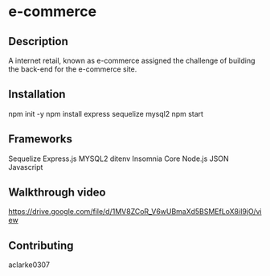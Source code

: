 # e-commerce

## Description

A internet retail, known as e-commerce assigned the challenge of building the back-end for the e-commerce site. 

## Installation
npm init -y
npm install express sequelize mysql2
npm start

## Frameworks
Sequelize
Express.js
MYSQL2
ditenv
Insomnia Core
Node.js
JSON
Javascript

## Walkthrough video
https://drive.google.com/file/d/1MV8ZCoR_V6wUBmaXd5BSMEfLoX8iI9jO/view
## Contributing 
aclarke0307
